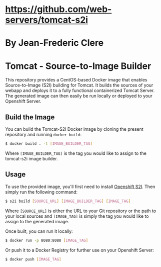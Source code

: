 <!--

    Licensed to the Apache Software Foundation (ASF) under one
    or more contributor license agreements.  See the NOTICE file
    distributed with this work for additional information
    regarding copyright ownership.  The ASF licenses this file
    to you under the Apache License, Version 2.0 (the
    "License"); you may not use this file except in compliance
    with the License.  You may obtain a copy of the License at

      http://www.apache.org/licenses/LICENSE-2.0

    Unless required by applicable law or agreed to in writing,
    software distributed under the License is distributed on an
    "AS IS" BASIS, WITHOUT WARRANTIES OR CONDITIONS OF ANY
    KIND, either express or implied.  See the License for the
    specific language governing permissions and limitations
    under the License.

-->

# https://github.com/web-servers/tomcat-s2i
# By Jean-Frederic Clere

# Tomcat - Source-to-Image Builder
This repository provides a CentOS-based Docker image that enables Source-to-Image (S2I) building for Tomcat. It builds the sources of your webapp and deploys it to a fully functional containerized Tomcat Server. The generated image can then easily be run locally or deployed to your Openshift Server.

## Build the Image
You can build the Tomcat-S2I Docker image by cloning the present repository and running `docker build`:
```bash
$ docker build . -t [IMAGE_BUILDER_TAG]
```
Where `[IMAGE_BUILDER_TAG]` is the tag you would like to assign to the tomcat-s2i image builder.

## Usage
To use the provided image, you'll first need to install [Openshift S2I](https://github.com/openshift/source-to-image#installation). Then simply run the following command:
```bash
$ s2i build [SOURCE_URL] [IMAGE_BUILDER_TAG] [IMAGE_TAG]
```
Where `[SOURCE_URL]` is either the URL to your Git repository or the path to your local sources and `[IMAGE_TAG]` is simply the tag you would like to assign to the generated image.

Once built, you can run it locally:
```bash
$ docker run -p 8080:8080 [IMAGE_TAG]
```
Or push it to a Docker Registry for further use on your Openshift Server:
```bash
$ docker push [IMAGE_TAG]
```